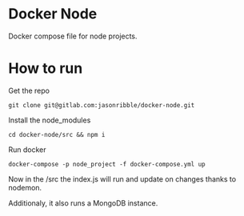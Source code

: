 # Docker Node

Docker compose file for node projects.

# How to run

Get the repo
```
git clone git@gitlab.com:jasonribble/docker-node.git
``` 

Install the node_modules
```
cd docker-node/src && npm i
```

Run docker 
```
docker-compose -p node_project -f docker-compose.yml up
```

Now in the /src the index.js will run and update on changes thanks to nodemon.

Additionaly, it also runs a MongoDB instance. 
